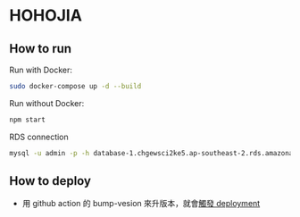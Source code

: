 # HOHOJIA

## How to run

Run with Docker:
```bash
sudo docker-compose up -d --build
```

Run without Docker:
```bash
npm start
```

RDS connection
```bash 
mysql -u admin -p -h database-1.chgewsci2ke5.ap-southeast-2.rds.amazonaws.com
```

## How to deploy
- 用 github action 的 bump-vesion 來升版本，就會[觸發 deployment](docs/deployment.md)